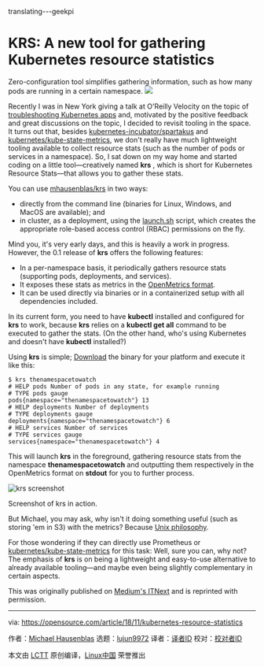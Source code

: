 translating---geekpi

KRS: A new tool for gathering Kubernetes resource statistics
======
Zero-configuration tool simplifies gathering information, such as how many pods are running in a certain namespace.
![](https://opensource.com/sites/default/files/styles/image-full-size/public/lead-images/tools_hardware_purple.png?itok=3NdVoYhl)

Recently I was in New York giving a talk at O'Reilly Velocity on the topic of [troubleshooting Kubernetes apps][1] and, motivated by the positive feedback and great discussions on the topic, I decided to revisit tooling in the space. It turns out that, besides [kubernetes-incubator/spartakus][2] and [kubernetes/kube-state-metrics][3], we don't really have much lightweight tooling available to collect resource stats (such as the number of pods or services in a namespace). So, I sat down on my way home and started coding on a little tool—creatively named **krs** , which is short for Kubernetes Resource Stats—that allows you to gather these stats.

You can use [mhausenblas/krs][5] in two ways:

  * directly from the command line (binaries for Linux, Windows, and MacOS are available); and
  * in cluster, as a deployment, using the [launch.sh][4] script, which creates the appropriate role-based access control (RBAC) permissions on the fly.



Mind you, it's very early days, and this is heavily a work in progress. However, the 0.1 release of **krs** offers the following features:

  * In a per-namespace basis, it periodically gathers resource stats (supporting pods, deployments, and services).
  * It exposes these stats as metrics in the [OpenMetrics format][6].
  * It can be used directly via binaries or in a containerized setup with all dependencies included.



In its current form, you need to have **kubectl** installed and configured for **krs** to work, because **krs** relies on a **kubectl get all** command to be executed to gather the stats. (On the other hand, who's using Kubernetes and doesn't have **kubectl** installed?)

Using **krs** is simple; [Download][7] the binary for your platform and execute it like this:

```
$ krs thenamespacetowatch
# HELP pods Number of pods in any state, for example running
# TYPE pods gauge
pods{namespace="thenamespacetowatch"} 13
# HELP deployments Number of deployments
# TYPE deployments gauge
deployments{namespace="thenamespacetowatch"} 6
# HELP services Number of services
# TYPE services gauge
services{namespace="thenamespacetowatch"} 4
```

This will launch **krs** in the foreground, gathering resource stats from the namespace **thenamespacetowatch** and outputting them respectively in the OpenMetrics format on **stdout** for you to further process.

![krs screenshot][9]

Screenshot of krs in action.

But Michael, you may ask, why isn't it doing something useful (such as storing 'em in S3) with the metrics? Because [Unix philosophy][10].

For those wondering if they can directly use Prometheus or [kubernetes/kube-state-metrics][3] for this task: Well, sure you can, why not? The emphasis of **krs** is on being a lightweight and easy-to-use alternative to already available tooling—and maybe even being slightly complementary in certain aspects.

This was originally published on [Medium's ITNext][11] and is reprinted with permission.

--------------------------------------------------------------------------------

via: https://opensource.com/article/18/11/kubernetes-resource-statistics

作者：[Michael Hausenblas][a]
选题：[lujun9972][b]
译者：[译者ID](https://github.com/译者ID)
校对：[校对者ID](https://github.com/校对者ID)

本文由 [LCTT](https://github.com/LCTT/TranslateProject) 原创编译，[Linux中国](https://linux.cn/) 荣誉推出

[a]: https://opensource.com/users/mhausenblas
[b]: https://github.com/lujun9972
[1]: http://troubleshooting.kubernetes.sh/
[2]: https://github.com/kubernetes-incubator/spartakus
[3]: https://github.com/kubernetes/kube-state-metrics
[4]: https://github.com/mhausenblas/krs/blob/master/launch.sh
[5]: https://github.com/mhausenblas/krs
[6]: https://openmetrics.io/
[7]: https://github.com/mhausenblas/krs/releases
[8]: /file/412706
[9]: https://opensource.com/sites/default/files/uploads/krs_screenshot.png (krs screenshot)
[10]: http://harmful.cat-v.org/cat-v/
[11]: https://itnext.io/kubernetes-resource-statistics-e8247f92b45c
